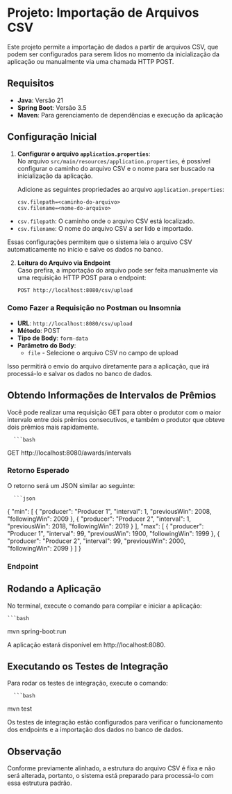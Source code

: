 # Projeto: Importação de Arquivos CSV

Este projeto permite a importação de dados a partir de arquivos CSV, que podem ser configurados para serem lidos no momento da inicialização da aplicação ou manualmente via uma chamada HTTP POST.

## Requisitos

- **Java**: Versão 21
- **Spring Boot**: Versão 3.5
- **Maven**: Para gerenciamento de dependências e execução da aplicação

## Configuração Inicial

1. **Configurar o arquivo `application.properties`**:  
   No arquivo `src/main/resources/application.properties`, é possível configurar o caminho do arquivo CSV e o nome para ser buscado na inicialização da aplicação.

   Adicione as seguintes propriedades ao arquivo `application.properties`:

   ```properties
   csv.filepath=<caminho-do-arquivo>
   csv.filename=<nome-do-arquivo>

- `csv.filepath`: O caminho onde o arquivo CSV está localizado.
- `csv.filename`: O nome do arquivo CSV a ser lido e importado.

Essas configurações permitem que o sistema leia o arquivo CSV automaticamente no início e salve os dados no banco.


2. **Leitura do Arquivo via Endpoint**  
   Caso prefira, a importação do arquivo pode ser feita manualmente via uma requisição HTTP POST para o endpoint:
    ```bash
    POST http://localhost:8080/csv/upload

### Como Fazer a Requisição no Postman ou Insomnia

- **URL**: `http://localhost:8080/csv/upload`
- **Método**: POST
- **Tipo de Body**: `form-data`
- **Parâmetro do Body**:
    - `file` - Selecione o arquivo CSV no campo de upload

Isso permitirá o envio do arquivo diretamente para a aplicação, que irá processá-lo e salvar os dados no banco de dados.

## Obtendo Informações de Intervalos de Prêmios

Você pode realizar uma requisição GET para obter o produtor com o maior intervalo entre dois prêmios consecutivos, e também o produtor que obteve dois prêmios mais rapidamente.
   
      ```bash
   GET http://localhost:8080/awards/intervals


### Retorno Esperado

O retorno será um JSON similar ao seguinte:

      ```json
   {
     "min": [
       {
         "producer": "Producer 1",
         "interval": 1,
         "previousWin": 2008,
         "followingWin": 2009
       },
       {
         "producer": "Producer 2",
         "interval": 1,
         "previousWin": 2018,
         "followingWin": 2019
       }
     ],
     "max": [
       {
         "producer": "Producer 1",
         "interval": 99,
         "previousWin": 1900,
         "followingWin": 1999
       },
       {
         "producer": "Producer 2",
         "interval": 99,
         "previousWin": 2000,
         "followingWin": 2099
       }
     ]
   }

### Endpoint
## Rodando a Aplicação

No terminal, execute o comando para compilar e iniciar a aplicação:

    ```bash
mvn spring-boot:run

A aplicação estará disponível em http://localhost:8080.

## Executando os Testes de Integração

Para rodar os testes de integração, execute o comando:

      ```bash
   mvn test

Os testes de integração estão configurados para verificar o funcionamento dos endpoints e a importação dos dados no banco de dados.

## Observação

Conforme previamente alinhado, a estrutura do arquivo CSV é fixa e não será alterada, portanto, o sistema está preparado para processá-lo com essa estrutura padrão.

    